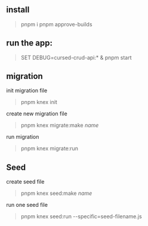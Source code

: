 ## install

> pnpm i
> pnpm approve-builds

## run the app:

> SET DEBUG=cursed-crud-api:\* & pnpm start

## migration

init migration file

> pnpm knex init

create new migration file

> pnpm knex migrate:make _name_

run migration

> pnpm knex migrate:run

## Seed

create seed file

> pnpm knex seed:make _name_

run one seed file

> pnpm knex seed:run --specific=seed-filename.js
